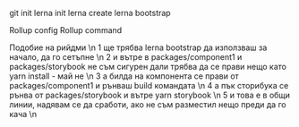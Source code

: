 git init
lerna init
lerna create
lerna bootstrap

Rollup config
Rollup command


Подобие на рийдми \n
1 ще трябва lerna bootstrap да използваш за начало, да го сетъпне \n
2 и вътре в packages/component1 и packages/storybook не съм сигурен дали трябва да се прави нещо като yarn install - май не \n
3 а билда на компонента се прави от packages/component1 и рънваш build командата \n
4 а пък сторибука се рънва от packages/storybook и вътре yarn storybook  \n
5 и това е в общи линии, надявам се да сработи, ако не съм разместил нещо преди да го кача \n
